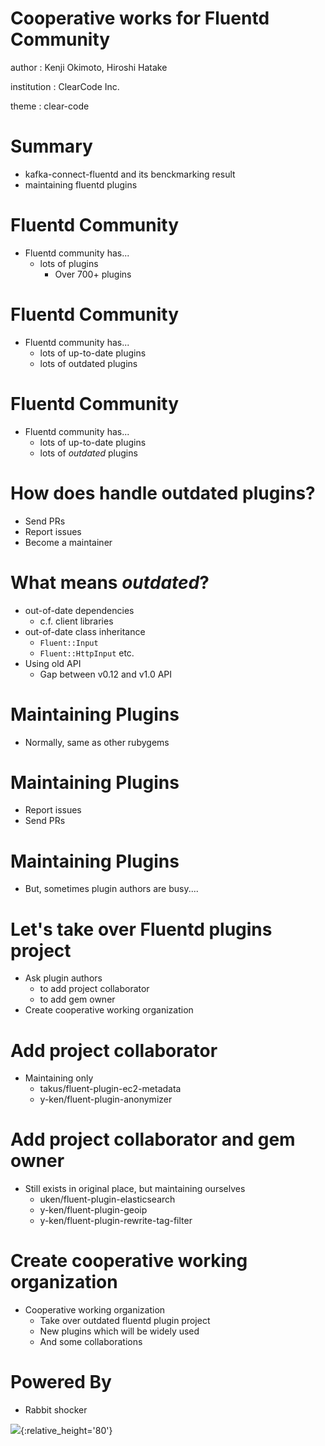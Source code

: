 # Cooperative works for Fluentd Community

author
:   Kenji Okimoto, Hiroshi Hatake

institution
:   ClearCode Inc.

theme
:   clear-code

# Summary

* kafka-connect-fluentd and its benckmarking result
* maintaining fluentd plugins

# Fluentd Community

* Fluentd community has...
  * lots of plugins
    * Over 700+ plugins

# Fluentd Community

* Fluentd community has...
  * lots of up-to-date plugins
  * lots of outdated plugins

# Fluentd Community

* Fluentd community has...
  * lots of up-to-date plugins
  * lots of _outdated_ plugins

# How does handle outdated plugins?

* Send PRs
* Report issues
* Become a maintainer

# What means _outdated_?

* out-of-date dependencies
  * c.f. client libraries
* out-of-date class inheritance
  * `Fluent::Input`
  * `Fluent::HttpInput` etc.
* Using old API
  * Gap between v0.12 and v1.0 API

# Maintaining Plugins

* Normally, same as other rubygems

# Maintaining Plugins

* Report issues
* Send PRs

# Maintaining Plugins

* But, sometimes plugin authors are busy....

# Let's take over Fluentd plugins project

* Ask plugin authors
  * to add project collaborator
  * to add gem owner
* Create cooperative working organization

# Add project collaborator

* Maintaining only
  * takus/fluent-plugin-ec2-metadata
  * y-ken/fluent-plugin-anonymizer

# Add project collaborator and gem owner

* Still exists in original place, but maintaining ourselves
  * uken/fluent-plugin-elasticsearch
  * y-ken/fluent-plugin-geoip
  * y-ken/fluent-plugin-rewrite-tag-filter

# Create cooperative working organization

* Cooperative working organization
  * Take over outdated fluentd plugin project
  * New plugins which will be widely used
  * And some collaborations

# Powered By

* Rabbit shocker

![](https://raw.github.com/rabbit-shocker/rabbit/master/sample/lavie.png){:relative_height='80'}
